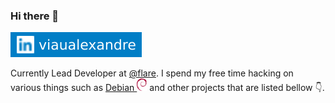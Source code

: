 ### Hi there 👋

[![LinkedIn Badge](https://github.com/aviau/aviau/raw/main/assets/badges/linkedin.svg)](https://www.linkedin.com/in/viaualexandre/)
<!-- ![Email Badge](https://github.com/aviau/aviau/raw/main/assets/badges/email.svg) -->

Currently Lead Developer at [@flare](https://flare.io/). I spend my free time hacking on various things such as
<a href="https://debian.org/">Debian <img src="https://github.com/aviau/aviau/raw/main/assets/badges/debian.svg" height="20px"/></a>
and other projects that are listed bellow 👇.


[//]: # (Image References)
[debian]: https://github.com/aviau/aviau/raw/main/assets/badges/debian.svg
